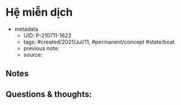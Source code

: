# Hệ miễn dịch

- metadata
	- UID: P-210711-1622
	- tags: #created/2021/Jul/11, #permanent/concept #state/boat 
	- previous note: 
	- source: 

## Notes


## Questions & thoughts:

